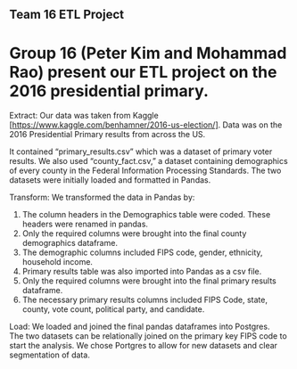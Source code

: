 ## Team 16 ETL Project
# Group 16 (Peter Kim and Mohammad Rao) present our ETL project on the 2016 presidential primary.

Extract: Our data was taken from Kaggle [https://www.kaggle.com/benhamner/2016-us-election/]. 
Data was on the 2016 Presidential Primary results from across the US. 

It contained “primary_results.csv” which was a dataset of primary voter results. 
We also used “county_fact.csv,” a dataset containing demographics of every county in the Federal Information Processing Standards. 
The two datasets were initially loaded and formatted in Pandas.

Transform: We transformed the data in Pandas by:

1. The column headers in the Demographics table were coded.  These headers were renamed in pandas.  
2. Only the required columns were brought into the final county demographics dataframe.
3. The demographic columns included FIPS code, gender, ethnicity, household income.
4. Primary results table was also imported into Pandas as a csv file.
5. Only the required columns were brought into the final primary results dataframe.
6. The necessary primary results columns included FIPS Code, state, county, vote count, political party, and candidate.

Load: We loaded and joined the final pandas dataframes into Postgres.  
The two datasets can be relationally joined on the primary key FIPS code to start the analysis. 
We chose Portgres to allow for new datasets and clear segmentation of data.
